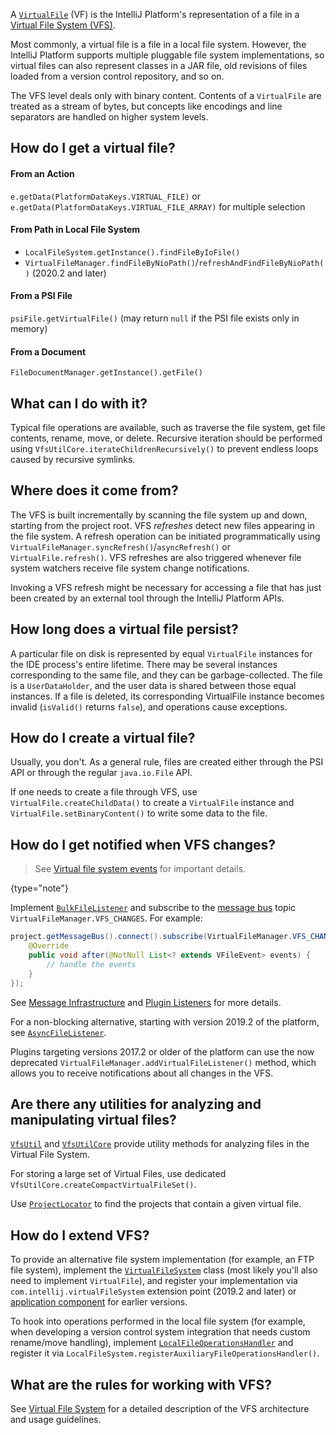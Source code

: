 [//]: # (title: Virtual Files)

<!-- Copyright 2000-2022 JetBrains s.r.o. and other contributors. Use of this source code is governed by the Apache 2.0 license that can be found in the LICENSE file. -->

A [`VirtualFile`](upsource:///platform/core-api/src/com/intellij/openapi/vfs/VirtualFile.java) (VF) is the IntelliJ Platform's representation of a file in a [Virtual File System (VFS)](virtual_file_system.md).

Most commonly, a virtual file is a file in a local file system.
However, the IntelliJ Platform supports multiple pluggable file system implementations, so virtual files can also represent classes in a JAR file, old revisions of files loaded from a version control repository, and so on.

The VFS level deals only with binary content.
Contents of a `VirtualFile` are treated as a stream of bytes, but concepts like encodings and line separators are handled on higher system levels.

## How do I get a virtual file?

#### From an Action
`e.getData(PlatformDataKeys.VIRTUAL_FILE)` or `e.getData(PlatformDataKeys.VIRTUAL_FILE_ARRAY)` for multiple selection

#### From Path in Local File System
- `LocalFileSystem.getInstance().findFileByIoFile()`
- `VirtualFileManager.findFileByNioPath()`/`refreshAndFindFileByNioPath()` (2020.2 and later)

#### From a PSI File
`psiFile.getVirtualFile()` (may return `null` if the PSI file exists only in memory)

#### From a Document
`FileDocumentManager.getInstance().getFile()`

## What can I do with it?

Typical file operations are available, such as traverse the file system, get file contents, rename, move, or delete.
Recursive iteration should be performed using `VfsUtilCore.iterateChildrenRecursively()` to prevent endless loops caused by recursive symlinks.

## Where does it come from?

The VFS is built incrementally by scanning the file system up and down, starting from the project root.
VFS _refreshes_ detect new files appearing in the file system.
A refresh operation can be initiated programmatically using `VirtualFileManager.syncRefresh()`/`asyncRefresh()` or `VirtualFile.refresh()`.
VFS refreshes are also triggered whenever file system watchers receive file system change notifications.

Invoking a VFS refresh might be necessary for accessing a file that has just been created by an external tool through the IntelliJ Platform APIs.

## How long does a virtual file persist?

A particular file on disk is represented by equal `VirtualFile` instances for the IDE process's entire lifetime.
There may be several instances corresponding to the same file, and they can be garbage-collected.
The file is a `UserDataHolder`, and the user data is shared between those equal instances.
If a file is deleted, its corresponding VirtualFile instance becomes invalid (`isValid()` returns `false`), and operations cause exceptions.

## How do I create a virtual file?

Usually, you don't.
As a general rule, files are created either through the PSI API or through the regular `java.io.File` API.

If one needs to create a file through VFS, use `VirtualFile.createChildData()` to create a `VirtualFile` instance and `VirtualFile.setBinaryContent()` to write some data to the file.

## How do I get notified when VFS changes?

 >  See [Virtual file system events](virtual_file_system.md#virtual-file-system-events) for important details.
 >
 {type="note"}

Implement [`BulkFileListener`](upsource:///platform/core-api/src/com/intellij/openapi/vfs/newvfs/BulkFileListener.java) and subscribe to the [message bus](messaging_infrastructure.md) topic `VirtualFileManager.VFS_CHANGES`.
For example:

```java
project.getMessageBus().connect().subscribe(VirtualFileManager.VFS_CHANGES, new BulkFileListener() {
    @Override
    public void after(@NotNull List<? extends VFileEvent> events) {
        // handle the events
    }
});
```

See [Message Infrastructure](messaging_infrastructure.md) and [Plugin Listeners](plugin_listeners.md) for more details.

For a non-blocking alternative, starting with version 2019.2 of the platform, see [`AsyncFileListener`](upsource:///platform/core-api/src/com/intellij/openapi/vfs/AsyncFileListener.java).

Plugins targeting versions 2017.2 or older of the platform can use the now deprecated `VirtualFileManager.addVirtualFileListener()` method, which allows you to receive notifications about all changes in the VFS.

## Are there any utilities for analyzing and manipulating virtual files?

[`VfsUtil`](upsource:///platform/analysis-api/src/com/intellij/openapi/vfs/VfsUtil.java) and [`VfsUtilCore`](upsource:///platform/core-api/src/com/intellij/openapi/vfs/VfsUtilCore.java) provide utility methods for analyzing files in the Virtual File System.

For storing a large set of Virtual Files, use dedicated `VfsUtilCore.createCompactVirtualFileSet()`.

Use [`ProjectLocator`](upsource:///platform/projectModel-api/src/com/intellij/openapi/project/ProjectLocator.java) to find the projects that contain a given virtual file.

## How do I extend VFS?

To provide an alternative file system implementation (for example, an FTP file system), implement the [`VirtualFileSystem`](upsource:///platform/core-api/src/com/intellij/openapi/vfs/VirtualFileSystem.java) class (most likely you'll also need to implement `VirtualFile`), and register your implementation via `com.intellij.virtualFileSystem` extension point (2019.2 and later) or [application component](plugin_components.md) for earlier versions.

To hook into operations performed in the local file system (for example, when developing a version control system integration that needs custom rename/move handling), implement [`LocalFileOperationsHandler`](upsource:///platform/analysis-api/src/com/intellij/openapi/vfs/LocalFileOperationsHandler.java) and register it via `LocalFileSystem.registerAuxiliaryFileOperationsHandler()`.

## What are the rules for working with VFS?

See [Virtual File System](virtual_file_system.md) for a detailed description of the VFS architecture and usage guidelines.
